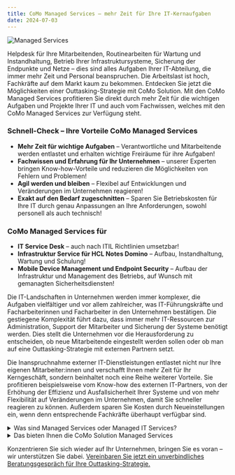 ```yaml
---
title: CoMo Managed Services – mehr Zeit für Ihre IT-Kernaufgaben
date: 2024-07-03
---
```


![Managed Services](/notes/2024-07-03.png)

Helpdesk für Ihre Mitarbeitenden, Routinearbeiten für Wartung und Instandhaltung, Betrieb Ihrer Infrastruktursysteme, Sicherung der Endpunkte und Netze – dies sind alles Aufgaben Ihrer IT-Abteilung, die immer mehr Zeit und Personal beanspruchen. Die Arbeitslast ist hoch, Fachkräfte auf dem Markt kaum zu bekommen. Entdecken Sie jetzt die Möglichkeiten einer Outtasking-Strategie mit CoMo Solution. Mit den CoMo Managed Services profitieren Sie direkt durch mehr Zeit für die wichtigen Aufgaben und Projekte Ihrer IT und auch vom Fachwissen, welches mit den CoMo Managed Services zur Verfügung steht.

### Schnell-Check – Ihre Vorteile CoMo Managed Services

- **Mehr Zeit für wichtige Aufgaben** – Verantwortliche und Mitarbeitende werden entlastet und erhalten wichtige Freiräume für ihre Aufgaben!
- **Fachwissen und Erfahrung für Ihr Unternehmen** – unserer Experten bringen Know-how-Vorteile und reduzieren die Möglichkeiten von Fehlern und Problemen!
- **Agil werden und bleiben** – Flexibel auf Entwicklungen und Veränderungen im Unternehmen reagieren!
- **Exakt auf den Bedarf zugeschnitten** – Sparen Sie Betriebskosten für Ihre IT durch genau Anpassungen an Ihre Anforderungen, sowohl personell als auch technisch!

### CoMo Managed Services für

- **IT Service Desk** – auch nach ITIL Richtlinien umsetzbar!
- **Infrastruktur Service für HCL Notes Domino** – Aufbau, Instandhaltung, Wartung und Schulung!
- **Mobile Device Management und Endpoint Security** – Aufbau der Infrastruktur und Management des Betriebs, auf Wunsch mit gemanagten Sicherheitsdiensten!

Die IT-Landschaften in Unternehmen werden immer komplexer, die Aufgaben vielfältiger und vor allem zahlreicher, was IT-Führungskräfte und Facharbeiterinnen und Facharbeiter in den Unternehmen bestätigen. Die gestiegene Komplexität führt dazu, dass immer mehr IT-Ressourcen zur Administration, Support der Mitarbeiter und Sicherung der Systeme benötigt werden. Dies stellt die Unternehmen vor die Herausforderung zu entscheiden, ob neue Mitarbeitende eingestellt werden sollen oder ob man auf eine Outtasking-Strategie mit externen Partnern setzt.

Die Inanspruchnahme externer IT-Dienstleistungen entlastet nicht nur Ihre eigenen Mitarbeiter:innen und verschafft Ihnen mehr Zeit für Ihr Kerngeschäft, sondern beinhaltet noch eine Reihe weiterer Vorteile. Sie profitieren beispielsweise vom Know-how des externen IT-Partners, von der Erhöhung der Effizienz und Ausfallsicherheit Ihrer Systeme und von mehr Flexibilität auf Veränderungen im Unternehmen, damit Sie schneller reagieren zu können. Außerdem sparen Sie Kosten durch Neueinstellungen ein, wenn denn entsprechende Fachkräfte überhaupt verfügbar sind.

<details>
<summary>Was sind Managed Services oder Managed IT Services?</summary>
Allgemein gesprochen sind Managed Services die Übernahme von verschiedensten IT-Aufgaben wie Personal- oder Prozessdienstleistungen durch einen externen Dienstleister. Dieser hat in der Regel auch die Verantwortung für diese Aufgaben und kümmert sich um die Verwaltung und Erledigung innerhalb des definierten Vertragsrahmens. Die Dienstleistungen als Managed Service reichen von Wartung und Betrieb der Infrastruktur, Hosting Services, Schulungen, Prozess- und Geräteverwaltungen oder Support und Servicedienste.
</details>

<details>
<summary>Das bieten Ihnen die CoMo Solution Managed Services</summary>
Nehmen Sie unser umfangreiches Know-how und langjährigen Erfahrungen in Anspruch, nutzen Sie die CoMo Solution Managed Services. Es ergeben sich Freiräume, die Sie für Ihre eigentlichen Aufgaben nutzen können. Sie sprechen mit unseren professionellen Beratern und Administratoren auf Augenhöhe und planen gemeinsam den Einsatz der auf Ihre Anforderungen maßgeschneiderten Dienste. Wir bieten Ihnen Services auf verschiedenen Ebenen und auf Ihre Anforderungen passenden Rahmenbedingungen. Sei es die Administration und Instandhaltung Ihrer HCL Notes und Domino Infrastruktur oder das Mobile Device Management und die Endpoint Security für die im Unternehmen eingesetzten mobilen Endpunkte. Darüber hinaus ermöglichen wir das Outtasking Ihres IT-Service Desks, also wir übernehmen und organisieren den Support für die Mitarbeitenden in Ihrem Unternehmen. Gemeinsam besprechen wir nach eingehender Analyse den Leistungsumfang unserer Dienste, wie z. B. Stundenkontingente für regelmäßige Wartungen, die Reaktionszeiten bei Störungen durch unser Fachpersonal oder die Lösung Ihres internen Service Desks mit unterschiedlichen Service Levels.
</details>

Konzentrieren Sie sich wieder auf Ihr Unternehmen, bringen Sie es voran – wir unterstützen Sie dabei. [Vereinbaren Sie jetzt ein unverbindliches Beratungsgespräch für Ihre Outtasking-Strategie.](#contact)
